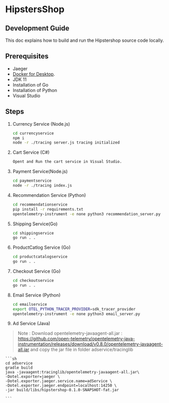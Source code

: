 # HipstersShop



## Development Guide 

This doc explains how to build and run the Hipstershop source code locally.  

## Prerequisites 
- Jaeger
- [Docker for Desktop](https://www.docker.com/products/docker-desktop).
- JDK 11
- Installation of Go
- Installation of Python
- Visual Studio

## Steps

1. Currency Service (Node.js)

    ```sh
    cd currencyservice
    npm i 
    node -r ./tracing server.js tracing initialized
    
    ```
2. Cart Service (C#)
      
    ```sh
    Opent and Run the cart service in Visual Studio.
   
    ```
  
3. Payment Service(Node.js)
  
    ```sh
    cd paymentservice
    node -r ./tracing index.js  
    
    ```
    
4. Recommendation Service (Python)
  
    ```sh
    cd recommendationservice
    pip install -r requirements.txt
    opentelemetry-instrument -e none python3 recommendation_server.py
    
    ```
    
5. Shipping Service(Go)
  
    ```sh
    cd shippingservice
    go run . .
    
    ```
    
6. ProductCatlog Service (Go)
  
    ```sh
    cd productcatalogservice
    go run . .
    
    ```
    
7. Checkout Service (Go)
  
    ```sh
    cd checkoutservice
    go run . .
    
    ```
8. Email Service (Python)

    ```sh
    cd emailservice
    export OTEL_PYTHON_TRACER_PROVIDER=sdk_tracer_provider
    opentelemetry-instrument -e none python3 email_server.py
    
    ```
    
9. Ad Service (Java)
 > Note : Download opentelemetry-javaagent-all.jar : https://github.com/open-telemetry/opentelemetry-java-instrumentation/releases/download/v0.8.0/opentelemetry-javaagent-all.jar and copy the jar file in folder adservice/tracinglib

    ```sh
    cd adservice
    gradle build
    java -javaagent:tracinglib/opentelemetry-javaagent-all.jar\
    -Dotel.exporter=jaeger \
    -Dotel.exporter.jaeger.service.name=adService \
    -Dotel.exporter.jaeger.endpoint=localhost:14250 \
    -jar build/libs/hipstershop-0.1.0-SNAPSHOT-fat.jar
     
    ```

    
    
    
